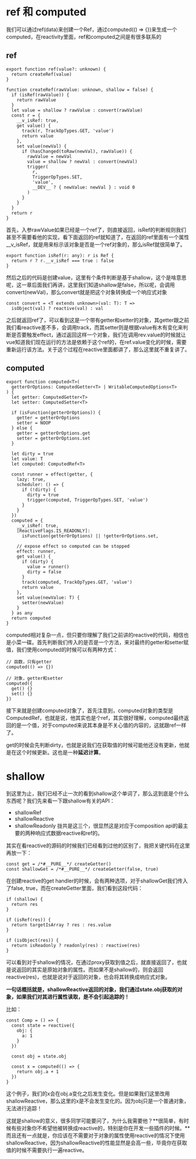 # ref 和 computed

我们可以通过ref(data)来创建一个Ref，通过computed(() => {})来生成一个computed，在reactivity里面，ref和computed之间是有很多联系的

## ref

```
export function ref(value?: unknown) {
  return createRef(value)
}

function createRef(rawValue: unknown, shallow = false) {
  if (isRef(rawValue)) {
    return rawValue
  }
  let value = shallow ? rawValue : convert(rawValue)
  const r = {
    __v_isRef: true,
    get value() {
      track(r, TrackOpTypes.GET, 'value')
      return value
    },
    set value(newVal) {
      if (hasChanged(toRaw(newVal), rawValue)) {
        rawValue = newVal
        value = shallow ? newVal : convert(newVal)
        trigger(
          r,
          TriggerOpTypes.SET,
          'value',
          __DEV__ ? { newValue: newVal } : void 0
        )
      }
    }
  }
  return r
}
```
首先，入参rawValue如果已经是一个ref了，则直接返回，isRef的判断规则我们甚至不需要看他的实现，看下面返回的ref就知道了，在返回的ref里面有一个属性__v_isRef，就是用来标示该对象是否是一个ref对象的，那么isRef就很简单了。

```
export function isRef(r: any): r is Ref {
  return r ? r.__v_isRef === true : false
}
```
然后之后的代码是创建value，这里有个条件判断是基于shallow，这个是啥意思呢，这一章后面我们再讲，这里我们知道shallow是false，所以呢，会调用convert(newVal)，那么convert就是把这个对象转换成一个响应式对象

```
const convert = <T extends unknown>(val: T): T =>
  isObject(val) ? reactive(val) : val
```
之后就返回ref了，可以看到这是一个带有getter和setter的对象，其getter跟之前我们看reactive差不多，会调用track，而其setter则是根据value有木有变化来判断是否要触发effect，通过返回这样一个对象，我们在调用rev.value的时候就让vue知道我们现在运行的方法是依赖于这个ref的，在ref.value变化的时候，需要重新运行该方法。关于这个过程在reactive里面都讲了，那么这里就不重复讲了。

## computed

```
export function computed<T>(
  getterOrOptions: ComputedGetter<T> | WritableComputedOptions<T>
) {
  let getter: ComputedGetter<T>
  let setter: ComputedSetter<T>

  if (isFunction(getterOrOptions)) {
    getter = getterOrOptions
    setter = NOOP
  } else {
    getter = getterOrOptions.get
    setter = getterOrOptions.set
  }

  let dirty = true
  let value: T
  let computed: ComputedRef<T>

  const runner = effect(getter, {
    lazy: true,
    scheduler: () => {
      if (!dirty) {
        dirty = true
        trigger(computed, TriggerOpTypes.SET, 'value')
      }
    }
  })
  computed = {
    __v_isRef: true,
    [ReactiveFlags.IS_READONLY]:
      isFunction(getterOrOptions) || !getterOrOptions.set,

    // expose effect so computed can be stopped
    effect: runner,
    get value() {
      if (dirty) {
        value = runner()
        dirty = false
      }
      track(computed, TrackOpTypes.GET, 'value')
      return value
    },
    set value(newValue: T) {
      setter(newValue)
    }
  } as any
  return computed
}
```

computed相对复杂一点，但只要你理解了我们之前讲的reactive的代码，相信也是小菜一碟。首先判断我们传入的是否是一个方法，来对最终的getter和setter赋值，我们使用computed的时候可以有两种方式：
```
// 函数，只有getter
computed(() => {})

// 对象，getter和setter
computed({
  get() {}
  set() {}
})
```

接下来就是创建computed对象了，首先注意到，computed对象的类型是ComputedRef，也就是说，他其实也是个ref，其实很好理解，computed最终返回的是一个值，对于computed来说其本身是不关心值的内容的，这就跟ref一样了。

get的时候会先判断dirty，也就是说我们在获取值的时候可能他还没有更新，他就是在这个时候更新。这也是一种**延迟计算**。

# shallow

到这里为止，我们已经不止一次的看到shallow这个单词了，那么这到底是个什么东西呢？我们先来看一下跟shallow有关的API：

- shallowRef
- shallowReactive
- shallowReadonly
拢共是这三个，很显然这是对应于composition api的最主要的两种响应式数据reactive和ref的。

其实在看reactive的源码的时候我们已经看到过他的区别了，我把关键代码在这里再放一下：
```
const get = /*#__PURE__*/ createGetter()
const shallowGet = /*#__PURE__*/ createGetter(false, true)
```

在创建reactive的get handler的时候，会有两种选项，对于shallowGet我们传入了false, true，而在createGetter里面，我们看到这段代码：
```
if (shallow) {
  return res
}

if (isRef(res)) {
  return targetIsArray ? res : res.value
}

if (isObject(res)) {
  return isReadonly ? readonly(res) : reactive(res)
}
```

可以看到对于shallow的情况，在通过proxy获取到值之后，就直接返回了，也就是说返回的其实是原始对象的属性。而如果不是shallow的，则会返回reactive(res)，也就是说对于返回的对象，也会将其转换成响应式对象。

**一句话概括就是，shallowReactive返回的对象，我们通过state.obj获取的对象，如果我们对其进行属性读取，是不会引起追踪的！**

比如：
```
const Comp = () => {
  const state = reactive({
    obj: {
      a: 1
    }
  })

  const obj = state.obj

  const x = computed(() => {
    return obj.a + 1
  })
}
```

这个例子，我们的x会在obj.a变化之后发生变化。但是如果我们这里改用shallowReactive，那么这里的x是不会发生变化的。因为obj只是一个普通对象，无法进行追踪！

这就是shallow的意义，很多同学可能要问了，为什么我需要他？**很简单，有时候有些对象你不希望他被转换成reactive的，特别是你在开发一些插件的时候。**而且还有一点就是，你应该在不需要对于对象的属性使用reactive的情况下使用shallowReactive，因为shallowReactive的性能显然是会高一些，毕竟你在获取值的时候不需要执行一遍reactive。

